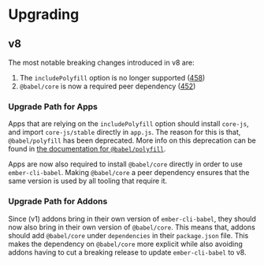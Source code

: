 # Upgrading

## v8

The most notable breaking changes introduced in v8 are:

1. The `includePolyfill` option is no longer supported ([458](https://github.com/babel/ember-cli-babel/pull/458))
2. `@babel/core` is now a required peer dependency ([452](https://github.com/babel/ember-cli-babel/pull/452))

### Upgrade Path for Apps

Apps that are relying on the `includePolyfill` option should install `core-js`, 
and import `core-js/stable` directly in `app.js`. The reason for this is that, 
`@babel/polyfill` has been deprecated. More info on this deprecation can be 
found in [the documentation for `@babel/polyfill`](https://babeljs.io/docs/en/babel-polyfill).

Apps are now also required to install `@babel/core` directly in order to use 
`ember-cli-babel`. Making `@babel/core` a peer dependency ensures that the 
same version is used by all tooling that require it.

### Upgrade Path for Addons

Since (v1) addons bring in their own version of `ember-cli-babel`, they should 
now also bring in their own version of `@babel/core`. This means that, addons 
should add `@babel/core` under `dependencies` in their `package.json` file. 
This makes the dependency on `@babel/core` more explicit while also avoiding 
addons having to cut a breaking release to update `ember-cli-babel` to v8.
